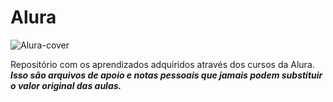 # Alura

![Alura-cover](https://drive.google.com/uc?id=1MKvLtRp2YbRj2Sscq1HSMnorh08HiwM_)

Repositório com os aprendizados adquiridos através dos cursos da Alura. _**Isso são arquivos de apoio e notas pessoais que jamais podem substituir o valor original das aulas.**_
